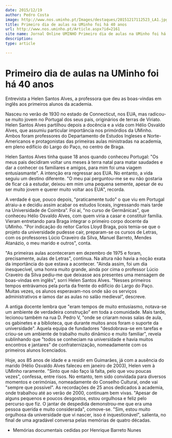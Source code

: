 ```yaml
---
date: 2015/12/19
author: Pedro Costa
image: http://www.nos.uminho.pt/Images/destaques/20151217112523_LA1.jpg
title: Primeiro dia de aulas na UMinho foi há 40 anos
url: http://www.nos.uminho.pt/Article.aspx?id=2161
site name: Jornal Online UMINHO Primeiro dia de aulas na UMinho foi há 40 anos
description: 
type: article

---
```

# Primeiro dia de aulas na UMinho foi há 40 anos




Entrevista a Helen Santos Alves, a professora que deu as boas-vindas em inglês aos primeiros alunos da academia.

Nasceu no verão de 1930 no estado de Connecticut, nos EUA, mas radicou-se muito jovem no Portugal dos seus pais, originários de terras de Viriato. Helen Santos Alves partilhou depois a docência e a vida com Hélio Osvaldo Alves, que assumiu particular importância nos primórdios da UMinho. Ambos foram professores do Departamento de Estudos Ingleses e Norte-Americanos e protagonistas das primeiras aulas ministradas na academia, em pleno edifício do Largo do Paço, no centro de Braga.

Helen Santos Alves tinha quase 18 anos quando conheceu Portugal: "Os meus pais decidiram voltar uns meses à terra natal para matar saudades e dar a conhecer os familiares e amigos, para mim foi uma viagem entusiasmante". A intenção era regressar aos EUA. No entanto, a vida seguiu um destino diferente. "O meu pai perguntou-me se eu não gostaria de ficar cá a estudar, deixou em mim uma pequena semente, apesar de eu ser muito jovem e querer muito voltar aos EUA", recorda. 

A verdade é que, pouco depois, "praticamente tudo" o que viu em Portugal atraiu-a e decidiu assim acabar os estudos liceais, ingressando mais tarde na Universidade de Coimbra”. Foi aí, "no curso de Germânicas", que conheceu Hélio Osvaldo Alves, com quem viria a casar e constituir família. Vieram entretando para Braga integrar o primeiro corpo docente da UMinho. "Por indicação do reitor Carlos Lloyd Braga, pois temia-se que o projeto da universidade pudesse cair, preparam-se os cursos de Letras, com os professores Lúcio Craveiro da Silva, Manuel Barreto, Mendes Atanázio, o meu marido e outros", conta.

"As primeiras aulas aconteceram em dezembro de 1975 e foram, precisamente, aulas de Letras", continua. Na altura não havia a noção exata da importância do que estava a acontecer. "Ainda assim, foi um dia inesquecível, uma honra muito grande, ainda por cima o professor Lúcio Craveiro da Silva pediu-me que deixasse aos presentes uma mensagem de boas-vindas em inglês", sorri Helen Santos Alves. "Nesses primeiros tempos entrávamos pela porta da frente do edifício do Largo do Paço. Muitas vezes, os alunos esperavam-nos onde são os serviços administrativos e íamos dar as aulas no salão medieval”, descreve.

A antiga docente lembra que "eram tempos de muito entusiasmo, notava-se um ambiente de verdadeira construção” em toda a comunidade. Mais tarde, lecionou também na rua D. Pedro V, "onde se criaram novas salas de aula, os gabinetes e a biblioteca, que durante muitos anos foram o suporte da universidade". Aquela equipa de fundadores "desdobrava-se em tarefas e criou-se um ambiente de trabalho muito dinâmico e muito familiar", revela sublinhando que "todos se conheciam na universidade e havia muitos encontros e jantares" de confraternização, nomeadamente com os primeiros alunos licenciados.

Hoje, aos 85 anos de idade e a residir em Guimarães, já com a ausência do marido (Hélio Osvaldo Alves faleceu em janeiro de 2003), Helen vem à UMinho raramente. "Sinto que não faço lá falta, pelo que vou poucas vezes", confessa, entre risos. No entanto, tem sido convidada para diversos momentos e cerimónias, nomeadamente do Conselho Cultural, onde vai "sempre que possível". As recordações de 25 anos dedicados à academia, onde trabalhou até ao verão de 2000, continuam bem vivas. "Apesar de alguns pequenos e poucos desgostos, estou orgulhosa e feliz pelo percurso que fiz. O jantar de despedida demonstrou-me que era uma pessoa querida e muito considerada", comove-se. "Sim, estou muito orgulhosa da universidade que vi nascer, isso é inquestionável", salienta, no final de uma agradável conversa pelas memórias de quatro décadas.

* Memórias documentais cedidas por Henrique Barreto Nunes
